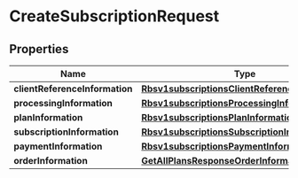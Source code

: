 
# CreateSubscriptionRequest

## Properties
Name | Type | Description | Notes
------------ | ------------- | ------------- | -------------
**clientReferenceInformation** | [**Rbsv1subscriptionsClientReferenceInformation**](Rbsv1subscriptionsClientReferenceInformation.md) |  |  [optional]
**processingInformation** | [**Rbsv1subscriptionsProcessingInformation**](Rbsv1subscriptionsProcessingInformation.md) |  |  [optional]
**planInformation** | [**Rbsv1subscriptionsPlanInformation**](Rbsv1subscriptionsPlanInformation.md) |  |  [optional]
**subscriptionInformation** | [**Rbsv1subscriptionsSubscriptionInformation**](Rbsv1subscriptionsSubscriptionInformation.md) |  |  [optional]
**paymentInformation** | [**Rbsv1subscriptionsPaymentInformation**](Rbsv1subscriptionsPaymentInformation.md) |  |  [optional]
**orderInformation** | [**GetAllPlansResponseOrderInformation**](GetAllPlansResponseOrderInformation.md) |  |  [optional]



